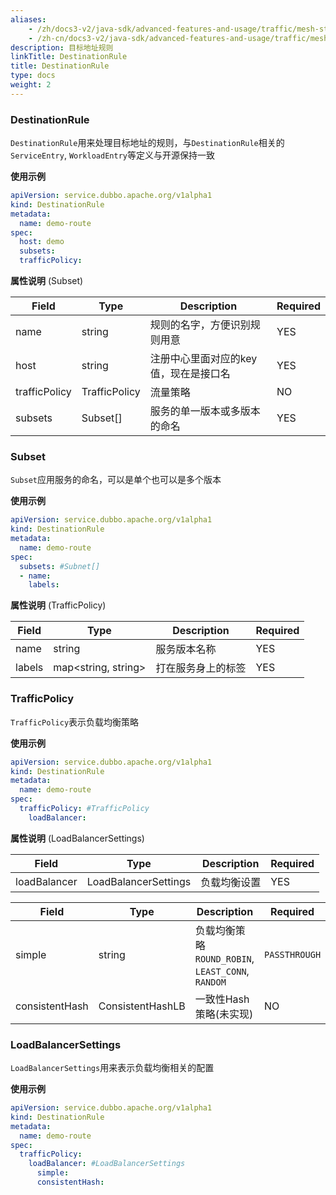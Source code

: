 ```yaml
---
aliases:
    - /zh/docs3-v2/java-sdk/advanced-features-and-usage/traffic/mesh-style/destination-rule/
    - /zh-cn/docs3-v2/java-sdk/advanced-features-and-usage/traffic/mesh-style/destination-rule/
description: 目标地址规则
linkTitle: DestinationRule
title: DestinationRule
type: docs
weight: 2
---
```








### DestinationRule
`DestinationRule`用来处理目标地址的规则，与`DestinationRule`相关的`ServiceEntry`, `WorkloadEntry`等定义与开源保持一致

**使用示例**

```yaml
apiVersion: service.dubbo.apache.org/v1alpha1
kind: DestinationRule
metadata:
  name: demo-route
spec:
  host: demo
  subsets:
  trafficPolicy:
```

**属性说明** (Subset)

| Field | Type | Description | Required |
| --- | --- | --- | --- |
| name | string | 规则的名字，方便识别规则用意 | YES |
| host | string | 注册中心里面对应的key值，现在是接口名 | YES |
| trafficPolicy | TrafficPolicy | 流量策略 | NO |
| subsets | Subset[] | 服务的单一版本或多版本的命名 | YES |

### Subset
`Subset`应用服务的命名，可以是单个也可以是多个版本

**使用示例**

```yaml
apiVersion: service.dubbo.apache.org/v1alpha1
kind: DestinationRule
metadata:
  name: demo-route
spec:
  subsets: #Subnet[]
  - name:
    labels:
```
**属性说明** (TrafficPolicy)

| Field | Type | Description | Required |
| --- | --- | --- | --- |
| name | string | 服务版本名称 | YES |
| labels | map<string, string> | 打在服务身上的标签 | YES |

### TrafficPolicy
`TrafficPolicy`表示负载均衡策略

**使用示例**

```yaml
apiVersion: service.dubbo.apache.org/v1alpha1
kind: DestinationRule
metadata:
  name: demo-route
spec:
  trafficPolicy: #TrafficPolicy
    loadBalancer:
```
**属性说明** (LoadBalancerSettings)

| Field | Type | Description | Required |
| --- | --- | --- | --- |
| loadBalancer | LoadBalancerSettings | 负载均衡设置 | YES |

| Field | Type | Description | Required |
| --- | --- | --- |--|
| simple | string | 负载均衡策略 `ROUND_ROBIN`, `LEAST_CONN`, `RANDOM`| `PASSTHROUGH` | YES |
| consistentHash | ConsistentHashLB | 一致性Hash策略(未实现) | NO |

### LoadBalancerSettings
`LoadBalancerSettings`用来表示负载均衡相关的配置

**使用示例**

```yaml
apiVersion: service.dubbo.apache.org/v1alpha1
kind: DestinationRule
metadata:
  name: demo-route
spec:
  trafficPolicy: 
    loadBalancer: #LoadBalancerSettings
      simple:
      consistentHash:
```